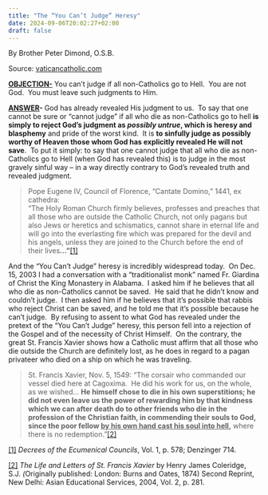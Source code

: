 ```yaml
---
title: "The “You Can’t Judge” Heresy"
date: 2024-09-06T20:02:27+02:00
draft: false
---
```



By Brother Peter Dimond, O.S.B.

Source: [vaticancatholic.com](https://vaticancatholic.com/you-cant-judge-heresy/)

<p><strong><u>OBJECTION-</u></strong> You can’t judge if all non-Catholics go to Hell.  You are not God.  You must leave such judgments to Him.</p>

<p><strong><u>ANSWER</u></strong><strong>- </strong>God has already revealed His judgment to us.  To say that one cannot be sure or “cannot judge” if all who die as non-Catholics go to hell <strong>is simply to reject God’s judgment as <em>possibly untrue</em>, which is heresy and blasphemy</strong> and pride of the worst kind.  It is <strong>to sinfully judge as possibly worthy of Heaven those whom God has explicitly revealed He will not save</strong>.  To put it simply: to say that one cannot judge that all who die as non-Catholics go to Hell (when God has revealed this) is to judge in the most gravely sinful way – in a way directly contrary to God’s revealed truth and revealed judgment.</p>

<blockquote>
<p>Pope Eugene IV, Council of Florence, “Cantate Domino,” 1441, ex cathedra:<br />“The Holy Roman Church firmly believes, professes and preaches that all those who are outside the Catholic Church, not only pagans but also Jews or heretics and schismatics, cannot share in eternal life and will go into the everlasting fire which was prepared for the devil and his angels, unless they are joined to the Church before the end of their lives<strong>…”</strong><a href="#_edn1" name="_ednref1">[1]</a></p>
</blockquote>
<p>And the “You Can’t Judge” heresy is incredibly widespread today.  On Dec. 15, 2003 I had a conversation with a “traditionalist monk” named Fr. Giardina of Christ the King Monastery in Alabama.  I asked him if he believes that all who die as non-Catholics cannot be saved.  He said that he didn’t know and couldn’t judge.  I then asked him if he believes that it’s possible that rabbis who reject Christ can be saved, and he told me that it’s possible because he can’t judge.  By refusing to assent to what God has revealed under the pretext of the “You Can’t Judge” heresy, this person fell into a rejection of the Gospel and of the necessity of Christ Himself.  On the contrary, the great St. Francis Xavier shows how a Catholic must affirm that all those who die outside the Church are definitely lost, as he does in regard to a pagan privateer who died on a ship on which he was traveling.</p>
<blockquote>
<p>St. Francis Xavier, Nov. 5, 1549: “The corsair who commanded our vessel died here at Cagoxima.  He did his work for us, on the whole, as we wished… <strong>He himself chose to die in his own superstitions; he did not even leave us the power of rewarding him by that kindness which we can after death do to other friends who die in the profession of the Christian faith, in commending their souls to God, since the poor fellow <u>by his own hand cast his soul into hell</u>,</strong> where there is no redemption.”<a href="#_edn2" name="_ednref2">[2]</a></p>
</blockquote>
<div class="footnotes">
<p><a href="#_ednref1" name="_edn1">[1]</a> <em>Decrees of the Ecumenical Councils</em>, Vol. 1, p. 578; Denzinger 714.</p>
<p><a href="#_ednref2" name="_edn2">[2]</a> <em>The Life and Letters of St. Francis Xavier </em>by Henry James Coleridge, S.J.<em> (</em>Originally published: London: Burns and Oates, 1874) Second Reprint, New Delhi: Asian Educational Services, 2004, Vol. 2, p. 281.</p>
</div>
